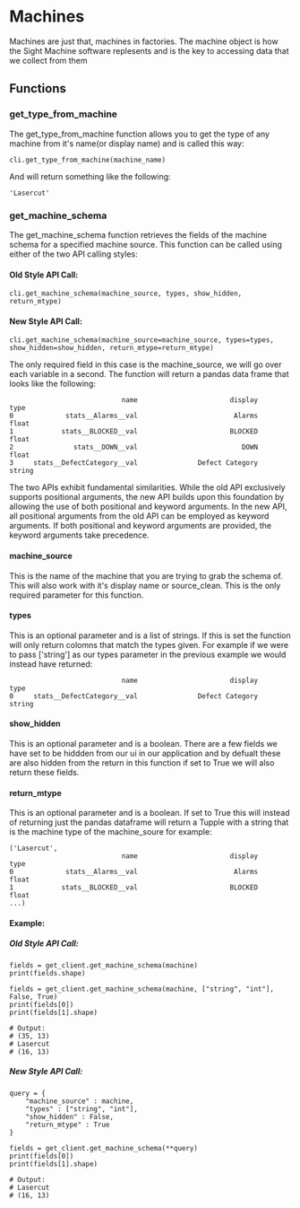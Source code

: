 # Machines
Machines are just that, machines in factories.  The machine object is how the Sight Machine software replesents and is the key to accessing data that we collect from them

## Functions

### get_type_from_machine
The get_type_from_machine function allows you to get the type of any machine from it's name(or display name) and is called this way:
```
cli.get_type_from_machine(machine_name)
```

And will return something like the following:
```
'Lasercut'
```

### get_machine_schema
The get_machine_schema function retrieves the fields of the machine schema for a specified machine source. This function can be called using either of the two API calling styles:

#### Old Style API Call:

```
cli.get_machine_schema(machine_source, types, show_hidden, return_mtype)
```

#### New Style API Call:

```
cli.get_machine_schema(machine_source=machine_source, types=types, show_hidden=show_hidden, return_mtype=return_mtype)
```

The only required field in this case is the machine_source, we will go over each variable in a second.  The function will return a pandas data frame that looks like the following:
```
                            name                       display         type
0             stats__Alarms__val                        Alarms        float
1            stats__BLOCKED__val                       BLOCKED        float
2               stats__DOWN__val                          DOWN        float
3     stats__DefectCategory__val               Defect Category       string
```

The two APIs exhibit fundamental similarities. While the old API exclusively supports positional arguments, the new API builds upon this foundation by allowing the use of both positional and keyword arguments. In the new API, all positional arguments from the old API can be employed as keyword arguments. If both positional and keyword arguments are provided, the keyword arguments take precedence.

#### machine_source
This is the name of the machine that you are trying to grab the schema of.  This will also work with it's display name or source_clean.  This is the only required parameter for this function.

#### types
This is an optional parameter and is a list of strings.  If this is set the function will only return colomns that match the types given.  For example if we were to pass ['string'] as our types parameter in the previous example we would instead have returned:
```
                            name                       display         type
0     stats__DefectCategory__val               Defect Category       string
```

#### show_hidden
This is an optional parameter and is a boolean.  There are a few fields we have set to be hiddden from our ui in our application and by defualt these are also hidden from the return in this function if set to True we will also return these fields.

#### return_mtype
This is an optional parameter and is a boolean. If set to True this will instead of returning just the pandas dataframe will return a Tupple with a string that is the machine type of the machine_soure for example:
```
('Lasercut',                             
                            name                       display         type
0             stats__Alarms__val                        Alarms        float
1            stats__BLOCKED__val                       BLOCKED        float
...)
```

#### Example:

##### Old Style API Call:

```
fields = get_client.get_machine_schema(machine)
print(fields.shape)

fields = get_client.get_machine_schema(machine, ["string", "int"], False, True)
print(fields[0])
print(fields[1].shape)

# Output:
# (35, 13)
# Lasercut
# (16, 13)
```

##### New Style API Call:

```
query = {
    "machine_source" : machine,
    "types" : ["string", "int"],
    "show_hidden" : False,
    "return_mtype" : True
}

fields = get_client.get_machine_schema(**query)
print(fields[0])
print(fields[1].shape)

# Output:
# Lasercut
# (16, 13)
```